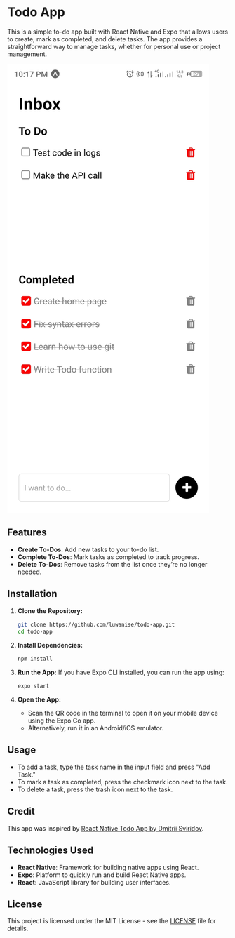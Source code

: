 # Todo App

This is a simple to-do app built with React Native and Expo that allows users to create, mark as completed, and delete tasks. The app provides a straightforward way to manage tasks, whether for personal use or project management.

![Alt text](assets/images/app_screenshot.jpg)

## Features
- **Create To-Dos**: Add new tasks to your to-do list.
- **Complete To-Dos**: Mark tasks as completed to track progress.
- **Delete To-Dos**: Remove tasks from the list once they’re no longer needed.

## Installation

1. **Clone the Repository:**
   ```bash
   git clone https://github.com/luwanise/todo-app.git
   cd todo-app
   ```

2. **Install Dependencies:**
   ```bash
   npm install
   ```

3. **Run the App:**
   If you have Expo CLI installed, you can run the app using:
   ```bash
   expo start
   ```

4. **Open the App:**
   - Scan the QR code in the terminal to open it on your mobile device using the Expo Go app.
   - Alternatively, run it in an Android/iOS emulator.

## Usage
- To add a task, type the task name in the input field and press "Add Task."
- To mark a task as completed, press the checkmark icon next to the task.
- To delete a task, press the trash icon next to the task.

## Credit
This app was inspired by [React Native Todo App by Dmitrii Sviridov](https://github.com/slamach/react-native-todo-app).

## Technologies Used
- **React Native**: Framework for building native apps using React.
- **Expo**: Platform to quickly run and build React Native apps.
- **React**: JavaScript library for building user interfaces.

## License
This project is licensed under the MIT License - see the [LICENSE](LICENSE) file for details.